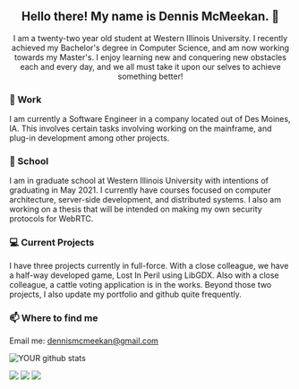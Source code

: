 <h2 align="center">Hello there! My name is Dennis McMeekan. 👋</h2>
<p align="center">I am a twenty-two year old student at Western Illinois University.
  I recently achieved my Bachelor's degree in Computer Science, and am now working 
  towards my Master's. I enjoy learning new and conquering new obstacles each and 
  every day, and we all must take it upon our selves to achieve something better!
</p>
<!--
**dmcmeekan9/dmcmeekan9** is a ✨ _special_ ✨ repository because its `README.md` (this file) appears on your GitHub profile.
--!>

### 💼 Work
I am currently a Software Engineer in a company located out of Des Moines, IA.
This involves certain tasks involving working on the mainframe,
and plug-in development among other projects. 

### 🔭 School
I am in graduate school at Western Illinois University with intentions
of graduating in May 2021. I currently have courses focused on computer architecture,
server-side development, and distributed systems. I also am working on a thesis
that will be intended on making my own security protocols for WebRTC. <br>
### 💻 Current Projects
I have three projects currently in full-force.
With a close colleague, we have a half-way developed game, Lost In Peril using LibGDX.
Also with a close colleague, a cattle voting application is in the works.
Beyond those two projects, I also update my portfolio and github quite frequently.
### 📫 Where to find me
Email me: dennismcmeekan@gmail.com





<!--img src="https://github.com/pr2tik1/pr2tik1/blob/master/IMAGE-NAME" -->

![YOUR github stats](https://github-readme-stats.vercel.app/api?username=dmcmeekan9&show_icons=true&theme=buefy)

[<img src="https://img.shields.io/badge/twitter-%231DA1F2.svg?&style=for-the-badge&logo=twitter&logoColor=white" />](https://twitter.com/dmcmeekan9) [<img src="https://img.shields.io/badge/linkedin-%230077B5.svg?&style=for-the-badge&logo=linkedin&logoColor=white" />](https://www.linkedin.com/in/dmcmeekan/) [<img src = "https://img.shields.io/badge/instagram-%23E4405F.svg?&style=for-the-badge&logo=instagram&logoColor=white">](https://www.instagram.com/dmcmeekan9/) 
